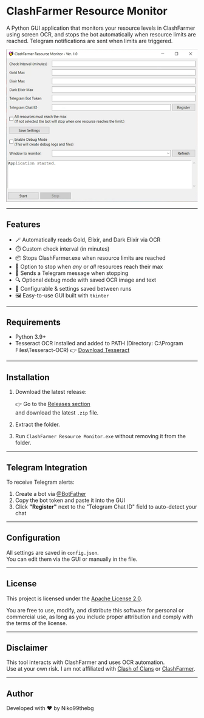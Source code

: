 # ClashFarmer Resource Monitor

A Python GUI application that monitors your resource levels in ClashFarmer using screen OCR, and stops the bot automatically when resource limits are reached. Telegram notifications are sent when limits are triggered.

![screenshot](preview.png) <!-- Optional: add screenshot image -->

---

## Features

- 🪄 Automatically reads Gold, Elixir, and Dark Elixir via OCR
- ⏱️ Custom check interval (in minutes)
- 📦 Stops ClashFarmer.exe when resource limits are reached
- 🛑 Option to stop when *any* or *all* resources reach their max
- 🔔 Sends a Telegram message when stopping
- 🔍 Optional debug mode with saved OCR image and text
- 💾 Configurable & settings saved between runs
- 🖼️ Easy-to-use GUI built with `tkinter`

---

## Requirements

- Python 3.9+
- Tesseract OCR installed and added to PATH
  (Directory: C:\Program Files\Tesseract-OCR)
  👉 [Download Tesseract](https://github.com/tesseract-ocr/tesseract)

---

## Installation

1. Download the latest release:

   👉 Go to the [Releases section](https://github.com/niko99thebg/public_clashfarmer_resourcemonitor/releases)  
   and download the latest `.zip` file.

2. Extract the folder.

3. Run `ClashFarmer Resource Monitor.exe` without removing it from the folder.

---

## Telegram Integration

To receive Telegram alerts:

1. Create a bot via [@BotFather](https://t.me/BotFather)
2. Copy the bot token and paste it into the GUI
3. Click **"Register"** next to the "Telegram Chat ID" field to auto-detect your chat

---

## Configuration

All settings are saved in `config.json`.  
You can edit them via the GUI or manually in the file.

---

## License

This project is licensed under the [Apache License 2.0](https://www.apache.org/licenses/LICENSE-2.0).

You are free to use, modify, and distribute this software for personal or commercial use,
as long as you include proper attribution and comply with the terms of the license.

---

## Disclaimer

This tool interacts with ClashFarmer and uses OCR automation.  
Use at your own risk. I am not affiliated with [Clash of Clans](https://supercell.com/en/games/clashofclans/) or [ClashFarmer](https://www.clashfarmer.com).

---

## Author

Developed with ❤️ by Niko99thebg
